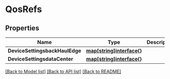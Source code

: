 # QosRefs

## Properties

Name | Type | Description | Notes
------------ | ------------- | ------------- | -------------
**DeviceSettingsbackHaulEdge** | [**map[string]interface{}**](.md) |  | [optional] 
**DeviceSettingsdataCenter** | [**map[string]interface{}**](.md) |  | [optional] 

[[Back to Model list]](../README.md#documentation-for-models) [[Back to API list]](../README.md#documentation-for-api-endpoints) [[Back to README]](../README.md)


